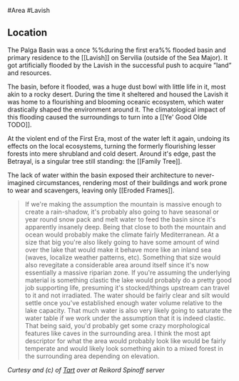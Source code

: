 #Area #Lavish 
## Location 
The Palga Basin was a once %%during the first era%% flooded basin and primary residence to the [[Lavish]] on Servilia (outside of the Sea Major). It got artificially flooded by the Lavish in the successful push to acquire ”land” and resources. 

The basin, before it flooded, was a huge dust bowl with little life in it, most akin to a rocky desert. During the time it sheltered and housed the Lavish it was home to a flourishing and blooming oceanic ecosystem, which water drastically shaped the environment around it. The climatological impact of this flooding caused the surroundings to turn into a [[Ye' Good Olde TODO]]. 

At the violent end of the First Era, most of the water left it again, undoing its effects on the local ecosystems, turning the formerly flourishing lesser forests into mere shrubland and cold desert. 
Around it's edge, past the Betrayal, is a singular tree still standing: the [[Family Tree]]. 

The lack of water within the basin exposed their architecture to never-imagined circumstances, rendering most of their buildings and work prone to wear and scavengers, leaving only [[Eroded Frames]].

> If we're making the assumption the mountain is massive enough to create a rain-shadow,  it's probably also going to have seasonal or year round snow pack and melt water to feed the basin since it's apparently insanely deep. 
> Being that close to both the mountain and ocean would probably make the climate fairly Mediterranean. 
> At a size that big you're also likely going to have some amount of wind over the lake that would make it behave more like an inland sea (waves, localize weather patterns, etc). 
> Something that size would also revegitate a considerable area around itself since it's now essentially a massive riparian zone. 
> If you're assuming the underlying material is something clastic the lake would probably do a pretty good job supporting life, presuming it's stocked/things upstream can travel to it and not irradiated. The water should be fairly clear and silt would settle once you've established enough water volume relative to the lake capacity.
>  That much water is also very likely going to saturate the water table if we work under the assumption that it is indeed clastic.
>   That being said, you'd probably get some crazy morphological features like caves in the surrounding area. I think the most apt descriptor for what the area would probably look like would be fairly temperate and would likely look something akin to a mixed forest in the surrounding area depending on elevation.

*Curtesy and (c) of [Tart](https://discord.com/channels/1113563179264516217/1113563179725893694/1117192022432944248) over at Reikord Spinoff server*



 